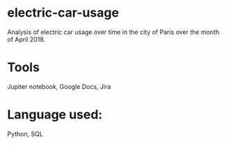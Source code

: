 # electric-car-usage
Analysis of electric car usage over time in the city of Paris over the month of April 2018.


# Tools
Jupiter notebook, Google Docs, Jira


# Language used:
Python, SQL
